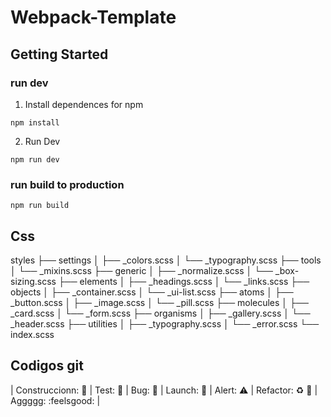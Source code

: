 # Webpack-Template

## Getting Started

### run dev
1) Install dependences for npm
```
npm install
```

2) Run Dev
```
npm run dev
```


### run build to production
```
npm run build
```

## Css

styles
├── settings
│       ├── _colors.scss
│       └── _typography.scss
├── tools
│       └── _mixins.scss
├── generic
│       ├── _normalize.scss
│       └── _box-sizing.scss
├── elements
│       ├── _headings.scss
│       └── _links.scss
├── objects
│       ├── _container.scss
│       └── _ui-list.scss
├── atoms
│       ├── _button.scss
│       ├── _image.scss
│       └── _pill.scss
├── molecules
│       ├── _card.scss
│       └── _form.scss
├── organisms
│       ├── _gallery.scss
│       └── _header.scss
├── utilities
│       ├── _typography.scss 
│       └── _error.scss
└── index.scss


## Codigos git

| Construccionn: :construction: | Test: :test_tube: | Bug: :space_invader: | Launch: :rocket: | Alert: :warning: | Refactor: :recycle: :poop: | Aggggg: :feelsgood: |

